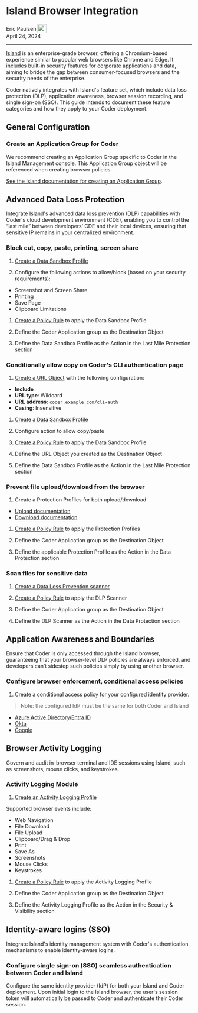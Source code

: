 # Island Browser Integration

<div>
  <a href="https://github.com/ericpaulsen" style="text-decoration: none; color: inherit;">
    <span style="vertical-align:middle;">Eric Paulsen</span>
    <img src="https://github.com/ericpaulsen.png" width="24px" height="24px" style="vertical-align:middle; margin: 0px;"/>
  </a>
</div>
April 24, 2024

---

[Island](https://www.island.io/) is an enterprise-grade browser, offering a
Chromium-based experience similar to popular web browsers like Chrome and Edge.
It includes built-in security features for corporate applications and data,
aiming to bridge the gap between consumer-focused browsers and the security
needs of the enterprise.

Coder natively integrates with Island's feature set, which include data loss
protection (DLP), application awareness, browser session recording, and single
sign-on (SSO). This guide intends to document these feature categories and how
they apply to your Coder deployment.

## General Configuration

### Create an Application Group for Coder

We recommend creating an Application Group specific to Coder in the Island
Management console. This Application Group object will be referenced when
creating browser policies.

[See the Island documentation for creating an Application Group](https://documentation.island.io/docs/create-and-configure-an-application-group-object).

## Advanced Data Loss Protection

Integrate Island's advanced data loss prevention (DLP) capabilities with Coder's
cloud development environment (CDE), enabling you to control the “last mile”
between developers’ CDE and their local devices, ensuring that sensitive IP
remains in your centralized environment.

### Block cut, copy, paste, printing, screen share

1. [Create a Data Sandbox Profile](https://documentation.island.io/docs/create-and-configure-a-data-sandbox-profile)

1. Configure the following actions to allow/block (based on your security
   requirements):

- Screenshot and Screen Share
- Printing
- Save Page
- Clipboard Limitations

1. [Create a Policy Rule](https://documentation.island.io/docs/create-and-configure-a-policy-rule-general)
   to apply the Data Sandbox Profile

1. Define the Coder Application group as the Destination Object

1. Define the Data Sandbox Profile as the Action in the Last Mile Protection
   section

### Conditionally allow copy on Coder's CLI authentication page

1. [Create a URL Object](https://documentation.island.io/docs/create-and-configure-a-policy-rule-general)
   with the following configuration:

- **Include**
- **URL type**: Wildcard
- **URL address**: `coder.example.com/cli-auth`
- **Casing**: Insensitive

1. [Create a Data Sandbox Profile](https://documentation.island.io/docs/create-and-configure-a-data-sandbox-profile)

1. Configure action to allow copy/paste

1. [Create a Policy Rule](https://documentation.island.io/docs/create-and-configure-a-policy-rule-general)
   to apply the Data Sandbox Profile

1. Define the URL Object you created as the Destination Object

1. Define the Data Sandbox Profile as the Action in the Last Mile Protection
   section

### Prevent file upload/download from the browser

1. Create a Protection Profiles for both upload/download

- [Upload documentation](https://documentation.island.io/docs/create-and-configure-an-upload-protection-profile)
- [Download documentation](https://documentation.island.io/v1/docs/en/create-and-configure-a-download-protection-profile)

1. [Create a Policy Rule](https://documentation.island.io/docs/create-and-configure-a-policy-rule-general)
   to apply the Protection Profiles

1. Define the Coder Application group as the Destination Object

1. Define the applicable Protection Profile as the Action in the Data Protection
   section

### Scan files for sensitive data

1. [Create a Data Loss Prevention scanner](https://documentation.island.io/docs/create-a-data-loss-prevention-scanner)

1. [Create a Policy Rule](https://documentation.island.io/docs/create-and-configure-a-policy-rule-general)
   to apply the DLP Scanner

1. Define the Coder Application group as the Destination Object

1. Define the DLP Scanner as the Action in the Data Protection section

## Application Awareness and Boundaries

Ensure that Coder is only accessed through the Island browser, guaranteeing that
your browser-level DLP policies are always enforced, and developers can’t
sidestep such policies simply by using another browser.

### Configure browser enforcement, conditional access policies

1. Create a conditional access policy for your configured identity provider.

> Note: the configured IdP must be the same for both Coder and Island

- [Azure Active Directory/Entra ID](https://documentation.island.io/docs/configure-browser-enforcement-for-island-with-azure-ad#create-and-apply-a-conditional-access-policy)
- [Okta](https://documentation.island.io/docs/configure-browser-enforcement-for-island-with-okta)
- [Google](https://documentation.island.io/docs/configure-browser-enforcement-for-island-with-google-enterprise)

## Browser Activity Logging

Govern and audit in-browser terminal and IDE sessions using Island, such as
screenshots, mouse clicks, and keystrokes.

### Activity Logging Module

1. [Create an Activity Logging Profile](https://documentation.island.io/docs/create-and-configure-an-activity-logging-profile)

Supported browser events include:

- Web Navigation
- File Download
- File Upload
- Clipboard/Drag & Drop
- Print
- Save As
- Screenshots
- Mouse Clicks
- Keystrokes

1. [Create a Policy Rule](https://documentation.island.io/docs/create-and-configure-a-policy-rule-general)
   to apply the Activity Logging Profile

1. Define the Coder Application group as the Destination Object

1. Define the Activity Logging Profile as the Action in the Security &
   Visibility section

## Identity-aware logins (SSO)

Integrate Island's identity management system with Coder's authentication
mechanisms to enable identity-aware logins.

### Configure single sign-on (SSO) seamless authentication between Coder and Island

Configure the same identity provider (IdP) for both your Island and Coder
deployment. Upon initial login to the Island browser, the user's session token
will automatically be passed to Coder and authenticate their Coder session.
